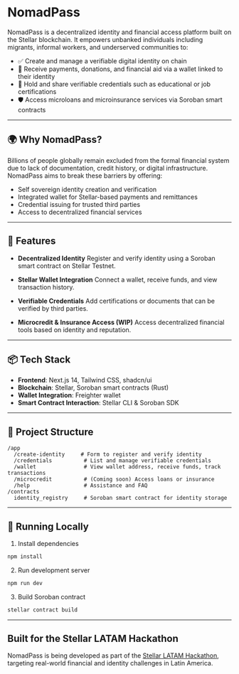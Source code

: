 # NomadPass

NomadPass is a decentralized identity and financial access platform built on the Stellar blockchain. It empowers unbanked individuals including migrants, informal workers, and underserved communities to:

* ✅ Create and manage a verifiable digital identity on chain
* 💸 Receive payments, donations, and financial aid via a wallet linked to their identity
* 📜 Hold and share verifiable credentials such as educational or job certifications
* 🛡️ Access microloans and microinsurance services via Soroban smart contracts

---

## 🌍 Why NomadPass?

Billions of people globally remain excluded from the formal financial system due to lack of documentation, credit history, or digital infrastructure. NomadPass aims to break these barriers by offering:

* Self sovereign identity creation and verification
* Integrated wallet for Stellar-based payments and remittances
* Credential issuing for trusted third parties
* Access to decentralized financial services

---

## 🚀 Features

* **Decentralized Identity**
  Register and verify identity using a Soroban smart contract on Stellar Testnet.

* **Stellar Wallet Integration**
  Connect a wallet, receive funds, and view transaction history.

* **Verifiable Credentials**
  Add certifications or documents that can be verified by third parties.

* **Microcredit & Insurance Access (WIP)**
  Access decentralized financial tools based on identity and reputation.

---

## 📦 Tech Stack

* **Frontend**: Next.js 14, Tailwind CSS, shadcn/ui
* **Blockchain**: Stellar, Soroban smart contracts (Rust)
* **Wallet Integration**: Freighter wallet
* **Smart Contract Interaction**: Stellar CLI & Soroban SDK

---

## 📂 Project Structure

```
/app
  /create-identity     # Form to register and verify identity
  /credentials          # List and manage verifiable credentials
  /wallet               # View wallet address, receive funds, track transactions
  /microcredit          # (Coming soon) Access loans or insurance
  /help                 # Assistance and FAQ
/contracts
  identity_registry     # Soroban smart contract for identity storage
```

---

## 🧪 Running Locally

1. Install dependencies

```bash
npm install
```

2. Run development server

```bash
npm run dev
```

3. Build Soroban contract

```bash
stellar contract build
```

---

## Built for the Stellar LATAM Hackathon

NomadPass is being developed as part of the [Stellar LATAM Hackathon](https://stellar.org), targeting real-world financial and identity challenges in Latin America.
